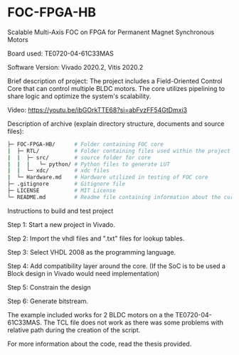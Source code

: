 # FOC-FPGA-HB
Scalable Multi-Axis FOC on FPGA for Permanent Magnet Synchronous Motors

Board used: TE0720-04-61C33MAS

Software Version: Vivado 2020.2, Vitis 2020.2

Brief description of project: The project includes a Field-Oriented Control Core that can control multiple BLDC motors. The core utilizes pipelining to share logic and optimize the system's scalability. 

Video: https://youtu.be/ibGOrkTTE68?si=abFvzFF54GtDmxi3
 

Description of archive (explain directory structure, documents and source files):
```bash
├─ FOC-FPGA-HB/      # Folder containing FOC core
|  ├─ RTL/           # Folder containing files used within the project
|  |  ├─ src/        # source folder for core
|  |  |   └─ python/ # Python files to generate LUT
|  |  └─ xdc/        # xdc files
|  └─ Hardware.md    # Hardware utilized in testing of FOC core
├─ .gitignore        # Gitignore file
├─ LICENSE           # MIT License
└─ README.md         # Readme file containing information about the current repo
```

Instructions to build and test project

Step 1: Start a new project in Vivado.

Step 2: Import the vhdl files and ".txt" files for lookup tables.

Step 3: Select VHDL 2008 as the programming language.

Step 4: Add compatibility layer around the core.
(If the SoC is to be used a Block design in Vivado would need implementation)

Step 5: Constrain the design

Step 6: Generate bitstream.

The example included works for 2 BLDC motors on a the TE0720-04-61C33MAS.
The TCL file does not work as there was some problems with relative path during the creation of the script.

For more information about the code, read the thesis provided.

